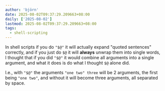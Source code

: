 ```yaml
---
author: 'björn'
date: 2025-08-02T09:37:29.209663+08:00
daily: ['2025-08-02']
lastmod: 2025-08-02T09:37:29.209663+08:00
tags:
  - shell-scripting
---
```

In shell scripts if you do `"$@"` it will actually expand "quoted sentences" correctly, and if you just do `$@` it will **always** unwrap them into single words, I thought that if you did `"$@"` it would combine all arguments into a single argument, and what it does is do what I thought `$@` alone did.
  
I.e., with `"$@"` the arguments `"one two" three` will be 2 arguments, the first being `"one two"`, and without it will become three arguments, all separated by space.
